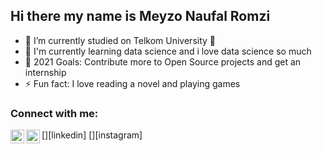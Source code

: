 ## Hi there my name is Meyzo Naufal Romzi 

- 🌱 I’m currently studied on Telkom University 🤣
- 👯 I'm currently learning data science and i love data science so much
- 🥅 2021 Goals: Contribute more to Open Source projects and get an internship
- ⚡ Fun fact: I love reading a novel and playing games


### Connect with me:


[<img align="left" alt="meyzoromzi | LinkedIn" width="22px" src="https://cdn.jsdelivr.net/npm/simple-icons@v3/icons/linkedin.svg" />][linkedin]
[<img align="left" alt="meyzoromzi | Instagram" width="22px" src="https://cdn.jsdelivr.net/npm/simple-icons@v3/icons/instagram.svg" />][instagram]

<br />
 
